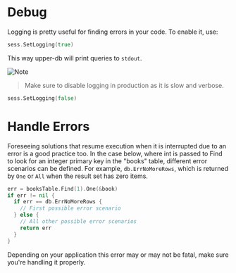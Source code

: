 # Debug

Logging is pretty useful for finding errors in your code. To enable it, use:

```go
sess.SetLogging(true)
```

This way upper-db will print queries to `stdout`. 

![Note](https://github.com/LizGoro90/db-tour/tree/master/static/img)
> Make sure to disable logging in production as it is slow and verbose. 

```go
sess.SetLogging(false)
```

# Handle Errors

Foreseeing solutions that resume execution when it is interrupted due to an
error is a good practice too. In the case below, where int is passed to Find
to look for an integer primary key in the "books" table, different error 
scenarios can be defined. For example, `db.ErrNoMoreRows`, which is returned 
by `One` or `All` when the result set has zero items.

```go
err = booksTable.Find(1).One(&book)
if err != nil {
  if err == db.ErrNoMoreRows {
    // First possible error scenario
  } else {
    // All other possible error scenarios
    return err
  }
}
```

Depending on your application this error may or may not be fatal, make sure
you're handling it properly.
